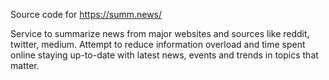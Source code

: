 Source code for https://summ.news/

Service to summarize news from major websites and sources like reddit, twitter, medium.
Attempt to reduce information overload and time spent online staying up-to-date with latest news, events and trends in topics that matter.
